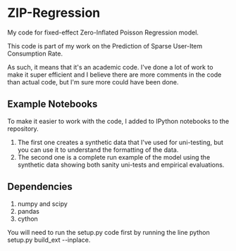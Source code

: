 # ZIP-Regression
My code for fixed-effect Zero-Inflated Poisson Regression model.

This code is part of my work on the Prediction of Sparse User-Item Consumption Rate.

As such, it means that it's an academic code. I've done a lot of work to make it super efficient and I believe there are more 
comments in the code than actual code, but I'm sure more could have been done.

## Example Notebooks
To make it easier to work with the code, I added to IPython notebooks to the repository. 

1. The first one creates a synthetic data that I've used for uni-testing, but you can use it to understand the formatting of the data.
2. The second one is a complete run example of the model using the synthetic data showing both sanity uni-tests and empirical evaluations.

## Dependencies
1. numpy and scipy
2. pandas
3. cython

You will need to run the setup.py code first by running the line python setup.py build_ext --inplace.
